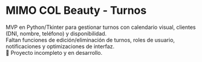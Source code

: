 # MIMO COL Beauty - Turnos

MVP en Python/Tkinter para gestionar turnos con calendario visual, clientes (DNI, nombre, teléfono) y disponibilidad.  
Faltan funciones de edición/eliminación de turnos, roles de usuario, notificaciones y optimizaciones de interfaz.  
🚧 Proyecto incompleto y en desarrollo.

